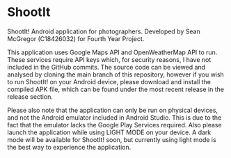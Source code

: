 # ShootIt
ShootIt! Android application for photographers. Developed by Sean McGregor (C18426032) for Fourth Year Project.

This application uses Google Maps API and OpenWeatherMap API to run. These services require API keys which, for security reasons, I have not included in the GitHub commits. The source code can be viewed and analysed by cloning the main branch of this repository, however if you wish to run ShootIt! on your Android device, please download and install the compiled APK file, which can be found under the most recent release in the release section.

Please also note that the application can only be run on physical devices, and not the Android emulator included in Android Studio. This is due to the fact that the emulator lacks the Google Play Services required. Also please launch the application while using LIGHT MODE on your device. A dark mode will be available for ShootIt! soon, but currently using light mode is the best way to experience the application.
